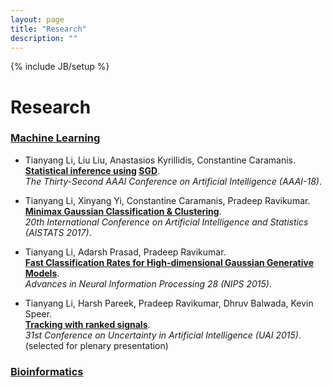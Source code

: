 ```yaml
---
layout: page
title: "Research"
description: ""
---
```

{% include JB/setup %}

# Research

### [Machine Learning](./)

* Tianyang Li, Liu Liu, Anastasios Kyrillidis, Constantine Caramanis. <br> **[Statistical inference using](./papers/aaai-2018-sgd-statistical-inference.pdf) [SGD](https://arxiv.org/abs/1705.07477)**. <br> *The Thirty-Second AAAI Conference on Artificial Intelligence (AAAI-18)*.

* Tianyang Li, Xinyang Yi, Constantine Caramanis, Pradeep Ravikumar. <br> **[Minimax Gaussian Classification & Clustering](./papers/aistats-2017-minimax-gaussian-classification-clustering.pdf)**. <br> *20th International Conference on Artificial Intelligence and Statistics (AISTATS 2017)*. 

* Tianyang Li, Adarsh Prasad, Pradeep Ravikumar. <br> **[Fast Classification Rates for High-dimensional Gaussian Generative Models](./papers/nips-2015-gaussian-classification.pdf)**. <br> *Advances in Neural Information Processing 28 (NIPS 2015)*.

* Tianyang Li, Harsh Pareek, Pradeep Ravikumar, Dhruv Balwada, Kevin Speer. <br> **[Tracking with ranked signals](./papers/uai-2015-tracking.pdf)**. <br> *31st Conference on Uncertainty in Artificial Intelligence (UAI 2015)*. (selected for plenary presentation)

### [Bioinformatics](./bioinformatics/)

